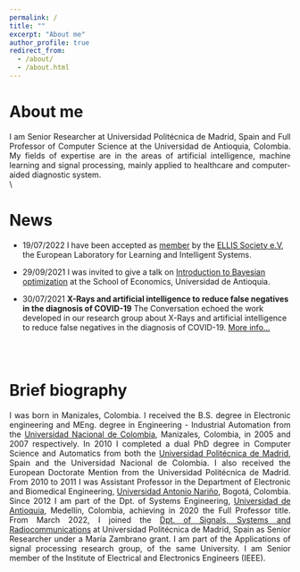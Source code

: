 ```yaml
---
permalink: /
title: ""
excerpt: "About me"
author_profile: true
redirect_from: 
  - /about/
  - /about.html
---
```




About me
======

<div style="text-align: justify">I am Senior Researcher at Universidad Politécnica de Madrid, Spain and Full Professor of Computer Science at the Universidad de Antioquia, Colombia. My fields of expertise are in the areas of artificial intelligence, machine learning and signal processing, mainly applied to healthcare and computer-aided diagnostic system.</div>   
\
&nbsp;

News
======

- 19/07/2022 I have been accepted as [member](https://ellis.eu/members) by the [ELLIS Society e.V](https://ellis.eu/), the European Laboratory for Learning and Intelligent Systems.

- 29/09/2021 I was invited to give a talk on [Introduction to Bayesian optimization](https://es-la.facebook.com/CienciasEconomicasUdeA/videos/4184039641719094/) at the School of Economics, Universidad de Antioquia.

- 30/07/2021 **X-Rays and artificial intelligence to reduce false negatives in the diagnosis of COVID-19**
The Conversation echoed the work developed in our research group about X-Rays and artificial intelligence to reduce false negatives in the diagnosis of COVID-19. [More info...](https://theconversation.com/rayos-x-e-inteligencia-artificial-para-evitar-falsos-negativos-en-el-diagnostico-de-la-covid-19-154282)

\
&nbsp;

Brief biography
======

<div style="text-align: justify">I was born in Manizales, Colombia. I received the B.S. degree in Electronic engineering and MEng. degree in Engineering - Industrial Automation from the <a href="https://unal.edu.co/" target="_blank">Universidad Nacional de Colombia</a>, Manizales, Colombia, in 2005 and 2007 respectively. In 2010 I completed a dual PhD degree in Computer Science and Automatics from both the <a href="https://www.upm.es/" target="_blank">Universidad Politécnica de Madrid</a>, Spain and the Universidad Nacional de Colombia. I also received the European Doctorate Mention from the Universidad Politécnica de Madrid. From 2010 to 2011 I was Assistant Professor in the Department of Electronic and Biomedical Engineering, <a href="https://www.uan.edu.co/" target="_blank">Universidad Antonio Nariño</a>, Bogotá, Colombia. Since 2012 I am part of the Dpt. of Systems Engineering, <a href="https://www.udea.edu.co" target="_blank">Universidad de Antioquia</a>, Medellín, Colombia, achieving in 2020 the Full Professor title. From March 2022, I joined the <a href="https://ssr.upm.es/" target="_blank">Dpt. of Signals, Systems and Radiocommunications</a> at Universidad Politécnica de Madrid, Spain as Senior Researcher under a María Zambrano grant. I am part of the Applications of signal processing research group, of the same University. I am Senior member of the Institute of Electrical and Electronics Engineers (IEEE).</div>


